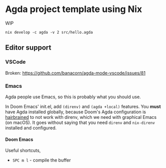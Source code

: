 # Agda project template using Nix

WIP

```
nix develop -c agda -v 2 src/hello.agda
```

## Editor support

### VSCode

Broken: https://github.com/banacorn/agda-mode-vscode/issues/81

### Emacs 

Agda people use Emacs, so this is probably what you should use. 

In Doom Emacs' init.el, add `(direnv)` and `(agda +local)` features. You **must** have Agda installed globally, because Doom's Agda configuration is [hairbrained](https://github.com/hlissner/doom-emacs/blob/f458f9776049fd7e9523318582feed682e7d575c/modules/lang/agda/config.el#L3-L8) to not work with direnv, which we need with graphical Emacs (on macOS). It goes without saying that you need `direnv` and `nix-direnv` installed and configured.


#### Doom Emacs

Useful shortcuts,

- `SPC m l` - compile the buffer
